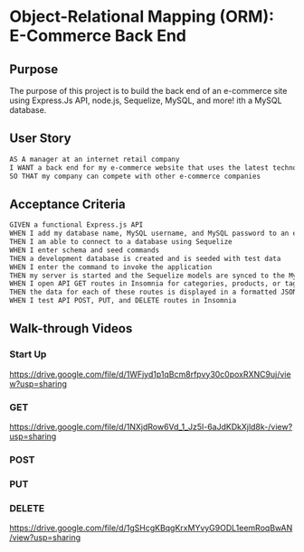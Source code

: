 # Object-Relational Mapping (ORM): E-Commerce Back End

## Purpose
The purpose of this project is to build the back end of an e-commerce site using Express.Js API, node.js, Sequelize, MySQL, and more!
ith a MySQL database.

## User Story

```md
AS A manager at an internet retail company
I WANT a back end for my e-commerce website that uses the latest technologies
SO THAT my company can compete with other e-commerce companies
```

## Acceptance Criteria

```md
GIVEN a functional Express.js API
WHEN I add my database name, MySQL username, and MySQL password to an environment variable file
THEN I am able to connect to a database using Sequelize
WHEN I enter schema and seed commands
THEN a development database is created and is seeded with test data
WHEN I enter the command to invoke the application
THEN my server is started and the Sequelize models are synced to the MySQL database
WHEN I open API GET routes in Insomnia for categories, products, or tags
THEN the data for each of these routes is displayed in a formatted JSON
WHEN I test API POST, PUT, and DELETE routes in Insomnia

```
## Walk-through Videos

### Start Up 

https://drive.google.com/file/d/1WFjyd1p1qBcm8rfpvy30c0poxRXNC9uj/view?usp=sharing

### GET

https://drive.google.com/file/d/1NXjdRow6Vd_1_Jz5l-6aJdKDkXjld8k-/view?usp=sharing

### POST

### PUT

### DELETE 

https://drive.google.com/file/d/1gSHcgKBqgKrxMYvyG9ODL1eemRoqBwAN/view?usp=sharing